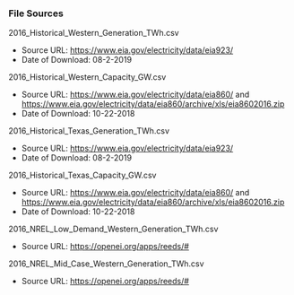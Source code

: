 ### File Sources

2016_Historical_Western_Generation_TWh.csv
* Source URL: https://www.eia.gov/electricity/data/eia923/
* Date of Download: 08-2-2019

2016_Historical_Western_Capacity_GW.csv
* Source URL: https://www.eia.gov/electricity/data/eia860/ and https://www.eia.gov/electricity/data/eia860/archive/xls/eia8602016.zip 
* Date of Download: 10-22-2018

2016_Historical_Texas_Generation_TWh.csv
* Source URL: https://www.eia.gov/electricity/data/eia923/
* Date of Download: 08-2-2019

2016_Historical_Texas_Capacity_GW.csv
* Source URL: https://www.eia.gov/electricity/data/eia860/ and https://www.eia.gov/electricity/data/eia860/archive/xls/eia8602016.zip 
* Date of Download: 10-22-2018

2016_NREL_Low_Demand_Western_Generation_TWh.csv
* Source URL: https://openei.org/apps/reeds/#

2016_NREL_Mid_Case_Western_Generation_TWh.csv
* Source URL: https://openei.org/apps/reeds/#